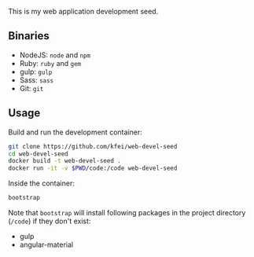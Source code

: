This is my web application development seed.

## Binaries

  - NodeJS: `node` and `npm`
  - Ruby: `ruby` and `gem`
  - gulp: `gulp`
  - Sass: `sass`
  - Git: `git`

## Usage

Build and run the development container:

```bash
git clone https://github.com/kfei/web-devel-seed
cd web-devel-seed
docker build -t web-devel-seed .
docker run -it -v $PWD/code:/code web-devel-seed
```

Inside the container:

```bash
bootstrap
```

Note that `bootstrap` will install following packages in the project directory
(`/code`) if they don't exist:
  - gulp
  - angular-material
